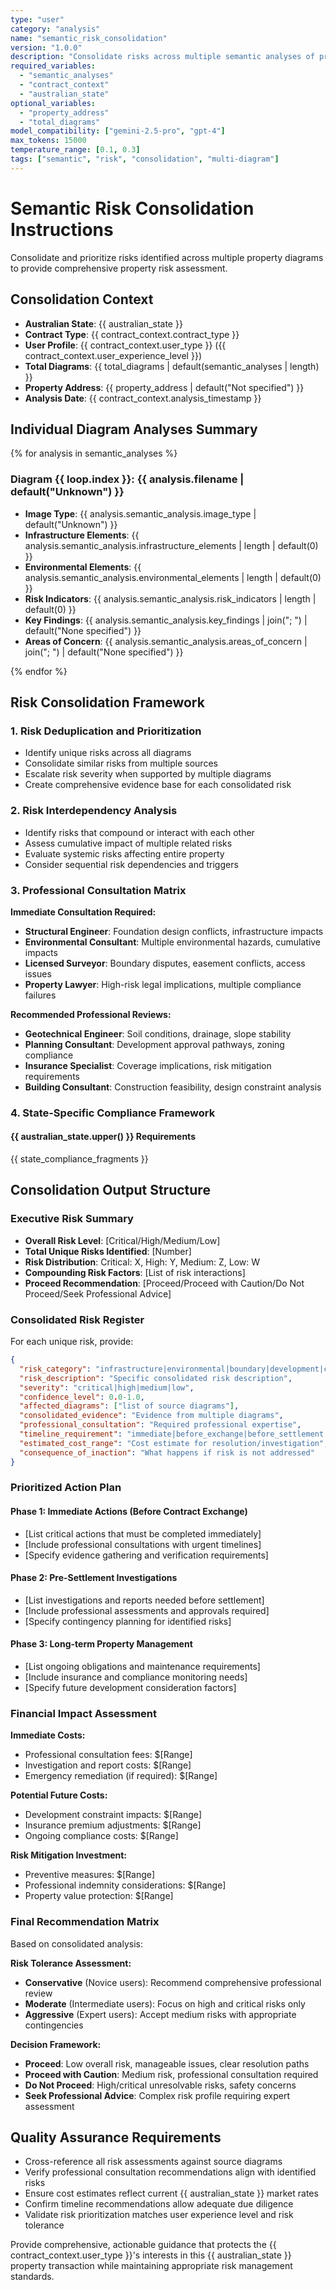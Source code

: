 ```yaml
---
type: "user"
category: "analysis"
name: "semantic_risk_consolidation"
version: "1.0.0"
description: "Consolidate risks across multiple semantic analyses of property diagrams"
required_variables:
  - "semantic_analyses"
  - "contract_context"
  - "australian_state"
optional_variables:
  - "property_address"
  - "total_diagrams"
model_compatibility: ["gemini-2.5-pro", "gpt-4"]
max_tokens: 15000
temperature_range: [0.1, 0.3]
tags: ["semantic", "risk", "consolidation", "multi-diagram"]
---
```


# Semantic Risk Consolidation Instructions

Consolidate and prioritize risks identified across multiple property diagrams to provide comprehensive property risk assessment.

## Consolidation Context

- **Australian State**: {{ australian_state }}
- **Contract Type**: {{ contract_context.contract_type }}
- **User Profile**: {{ contract_context.user_type }} ({{ contract_context.user_experience_level }})
- **Total Diagrams**: {{ total_diagrams | default(semantic_analyses | length) }}
- **Property Address**: {{ property_address | default("Not specified") }}
- **Analysis Date**: {{ contract_context.analysis_timestamp }}

## Individual Diagram Analyses Summary

{% for analysis in semantic_analyses %}
### Diagram {{ loop.index }}: {{ analysis.filename | default("Unknown") }}
- **Image Type**: {{ analysis.semantic_analysis.image_type | default("Unknown") }}
- **Infrastructure Elements**: {{ analysis.semantic_analysis.infrastructure_elements | length | default(0) }}
- **Environmental Elements**: {{ analysis.semantic_analysis.environmental_elements | length | default(0) }}
- **Risk Indicators**: {{ analysis.semantic_analysis.risk_indicators | length | default(0) }}
- **Key Findings**: {{ analysis.semantic_analysis.key_findings | join("; ") | default("None specified") }}
- **Areas of Concern**: {{ analysis.semantic_analysis.areas_of_concern | join("; ") | default("None specified") }}

{% endfor %}

## Risk Consolidation Framework

### 1. Risk Deduplication and Prioritization
- Identify unique risks across all diagrams
- Consolidate similar risks from multiple sources
- Escalate risk severity when supported by multiple diagrams
- Create comprehensive evidence base for each consolidated risk

### 2. Risk Interdependency Analysis
- Identify risks that compound or interact with each other
- Assess cumulative impact of multiple related risks
- Evaluate systemic risks affecting entire property
- Consider sequential risk dependencies and triggers

### 3. Professional Consultation Matrix

**Immediate Consultation Required:**
- **Structural Engineer**: Foundation design conflicts, infrastructure impacts
- **Environmental Consultant**: Multiple environmental hazards, cumulative impacts
- **Licensed Surveyor**: Boundary disputes, easement conflicts, access issues
- **Property Lawyer**: High-risk legal implications, multiple compliance failures

**Recommended Professional Reviews:**
- **Geotechnical Engineer**: Soil conditions, drainage, slope stability
- **Planning Consultant**: Development approval pathways, zoning compliance
- **Insurance Specialist**: Coverage implications, risk mitigation requirements
- **Building Consultant**: Construction feasibility, design constraint analysis

### 4. State-Specific Compliance Framework

#### {{ australian_state.upper() }} Requirements
{{ state_compliance_fragments }}

## Consolidation Output Structure

### Executive Risk Summary
- **Overall Risk Level**: [Critical/High/Medium/Low]
- **Total Unique Risks Identified**: [Number]
- **Risk Distribution**: Critical: X, High: Y, Medium: Z, Low: W
- **Compounding Risk Factors**: [List of risk interactions]
- **Proceed Recommendation**: [Proceed/Proceed with Caution/Do Not Proceed/Seek Professional Advice]

### Consolidated Risk Register

For each unique risk, provide:

```json
{
  "risk_category": "infrastructure|environmental|boundary|development|compliance",
  "risk_description": "Specific consolidated risk description",
  "severity": "critical|high|medium|low",
  "confidence_level": 0.0-1.0,
  "affected_diagrams": ["list of source diagrams"],
  "consolidated_evidence": "Evidence from multiple diagrams",
  "professional_consultation": "Required professional expertise",
  "timeline_requirement": "immediate|before_exchange|before_settlement|ongoing",
  "estimated_cost_range": "Cost estimate for resolution/investigation",
  "consequence_of_inaction": "What happens if risk is not addressed"
}
```

### Prioritized Action Plan

#### Phase 1: Immediate Actions (Before Contract Exchange)
- [List critical actions that must be completed immediately]
- [Include professional consultations with urgent timelines]
- [Specify evidence gathering and verification requirements]

#### Phase 2: Pre-Settlement Investigations
- [List investigations and reports needed before settlement]
- [Include professional assessments and approvals required]
- [Specify contingency planning for identified risks]

#### Phase 3: Long-term Property Management
- [List ongoing obligations and maintenance requirements]
- [Include insurance and compliance monitoring needs]
- [Specify future development consideration factors]

### Financial Impact Assessment

**Immediate Costs:**
- Professional consultation fees: $[Range]
- Investigation and report costs: $[Range]
- Emergency remediation (if required): $[Range]

**Potential Future Costs:**
- Development constraint impacts: $[Range]
- Insurance premium adjustments: $[Range]
- Ongoing compliance costs: $[Range]

**Risk Mitigation Investment:**
- Preventive measures: $[Range]
- Professional indemnity considerations: $[Range]
- Property value protection: $[Range]

### Final Recommendation Matrix

Based on consolidated analysis:

**Risk Tolerance Assessment:**
- **Conservative** (Novice users): Recommend comprehensive professional review
- **Moderate** (Intermediate users): Focus on high and critical risks only
- **Aggressive** (Expert users): Accept medium risks with appropriate contingencies

**Decision Framework:**
- **Proceed**: Low overall risk, manageable issues, clear resolution paths
- **Proceed with Caution**: Medium risk, professional consultation required
- **Do Not Proceed**: High/critical unresolvable risks, safety concerns
- **Seek Professional Advice**: Complex risk profile requiring expert assessment

## Quality Assurance Requirements

- Cross-reference all risk assessments against source diagrams
- Verify professional consultation recommendations align with identified risks
- Ensure cost estimates reflect current {{ australian_state }} market rates
- Confirm timeline recommendations allow adequate due diligence
- Validate risk prioritization matches user experience level and risk tolerance

Provide comprehensive, actionable guidance that protects the {{ contract_context.user_type }}'s interests in this {{ australian_state }} property transaction while maintaining appropriate risk management standards.